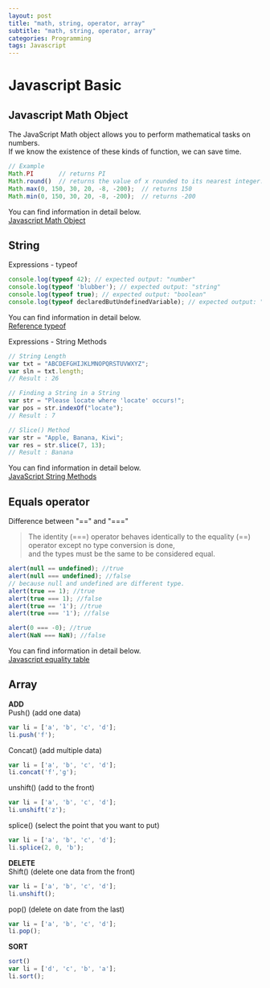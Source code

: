 ```yaml
---
layout: post
title: "math, string, operator, array"
subtitle: "math, string, operator, array"
categories: Programming
tags: Javascript
---
```

# **Javascript Basic**

## **Javascript Math Object**
The JavaScript Math object allows you to perform mathematical tasks on numbers. <br>
If we know the existence of these kinds of function, we can save time.<br>
```javascript
// Example
Math.PI       // returns PI
Math.round()  // returns the value of x rounded to its nearest integer:
Math.max(0, 150, 30, 20, -8, -200);  // returns 150
Math.min(0, 150, 30, 20, -8, -200);  // returns -200
```
You can find information in detail below.  <br>
[Javascript Math Object](https://www.w3schools.com/js/js_math.asp)

## **String**

Expressions - typeof
```javascript
console.log(typeof 42); // expected output: "number"
console.log(typeof 'blubber'); // expected output: "string" 
console.log(typeof true); // expected output: "boolean"
console.log(typeof declaredButUndefinedVariable); // expected output: "undefined";
```
You can find information in detail below.  <br>
[Reference typeof](https://developer.mozilla.org/en-US/docs/Web/JavaScript/Reference/Operators/typeof)

Expressions - String Methods <br>
```javascript
// String Length
var txt = "ABCDEFGHIJKLMNOPQRSTUVWXYZ";
var sln = txt.length;
// Result : 26

// Finding a String in a String
var str = "Please locate where 'locate' occurs!";
var pos = str.indexOf("locate");
// Result : 7

// Slice() Method
var str = "Apple, Banana, Kiwi";
var res = str.slice(7, 13);
// Result : Banana
```
You can find information in detail below.  <br>
[JavaScript String Methods](https://www.w3schools.com/js/js_string_methods.asp)


## **Equals operator**
Difference between "==" and "===" <br>
> The identity (===) operator behaves identically to the equality (==) operator except no type conversion is done, <br>
and the types must be the same to be considered equal. 


```javascript
alert(null == undefined); //true
alert(null === undefined); //false
// because null and undefined are different type.
alert(true == 1); //true
alert(true === 1); //false
alert(true == '1'); //true
alert(true === '1'); //false

alert(0 === -0); //true
alert(NaN === NaN); //false
```

You can find information in detail below. <br>
[Javascript equality table](https://dorey.github.io/JavaScript-Equality-Table/)

## **Array**
**ADD**<br>
Push() (add one data)
```javascript
var li = ['a', 'b', 'c', 'd'];
li.push('f');
```
Concat() (add multiple data)
```javascript
var li = ['a', 'b', 'c', 'd'];
li.concat('f','g');
```

unshift() (add to the front)
```javascript
var li = ['a', 'b', 'c', 'd'];
li.unshift('z');
```

splice() (select the point that you want to put)
```javascript
var li = ['a', 'b', 'c', 'd'];
li.splice(2, 0, 'b');
```

**DELETE**<br>
Shift() (delete one data from the front)
```javascript
var li = ['a', 'b', 'c', 'd'];
li.unshift();
```

pop() (delete on date from the last)
```javascript
var li = ['a', 'b', 'c', 'd'];
li.pop();
```

**SORT**<br>
```javascript
sort()
var li = ['d', 'c', 'b', 'a'];
li.sort();
```